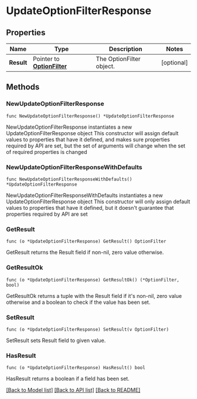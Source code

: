 # UpdateOptionFilterResponse

## Properties

Name | Type | Description | Notes
------------ | ------------- | ------------- | -------------
**Result** | Pointer to [**OptionFilter**](OptionFilter.md) | The OptionFilter object. | [optional] 

## Methods

### NewUpdateOptionFilterResponse

`func NewUpdateOptionFilterResponse() *UpdateOptionFilterResponse`

NewUpdateOptionFilterResponse instantiates a new UpdateOptionFilterResponse object
This constructor will assign default values to properties that have it defined,
and makes sure properties required by API are set, but the set of arguments
will change when the set of required properties is changed

### NewUpdateOptionFilterResponseWithDefaults

`func NewUpdateOptionFilterResponseWithDefaults() *UpdateOptionFilterResponse`

NewUpdateOptionFilterResponseWithDefaults instantiates a new UpdateOptionFilterResponse object
This constructor will only assign default values to properties that have it defined,
but it doesn't guarantee that properties required by API are set

### GetResult

`func (o *UpdateOptionFilterResponse) GetResult() OptionFilter`

GetResult returns the Result field if non-nil, zero value otherwise.

### GetResultOk

`func (o *UpdateOptionFilterResponse) GetResultOk() (*OptionFilter, bool)`

GetResultOk returns a tuple with the Result field if it's non-nil, zero value otherwise
and a boolean to check if the value has been set.

### SetResult

`func (o *UpdateOptionFilterResponse) SetResult(v OptionFilter)`

SetResult sets Result field to given value.

### HasResult

`func (o *UpdateOptionFilterResponse) HasResult() bool`

HasResult returns a boolean if a field has been set.


[[Back to Model list]](../README.md#documentation-for-models) [[Back to API list]](../README.md#documentation-for-api-endpoints) [[Back to README]](../README.md)


